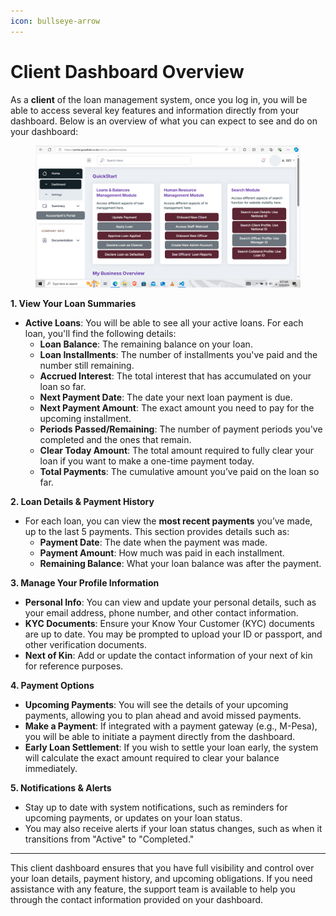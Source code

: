 ```yaml
---
icon: bullseye-arrow
---
```


# Client Dashboard Overview

As a **client** of the loan management system, once you log in, you will be able to access several key features and information directly from your dashboard. Below is an overview of what you can expect to see and do on your dashboard:

<figure><img src="../.gitbook/assets/admin-page.PNG" alt=""><figcaption></figcaption></figure>

**1. View Your Loan Summaries**

* **Active Loans**: You will be able to see all your active loans. For each loan, you'll find the following details:
  * **Loan Balance**: The remaining balance on your loan.
  * **Loan Installments**: The number of installments you've paid and the number still remaining.
  * **Accrued Interest**: The total interest that has accumulated on your loan so far.
  * **Next Payment Date**: The date your next loan payment is due.
  * **Next Payment Amount**: The exact amount you need to pay for the upcoming installment.
  * **Periods Passed/Remaining**: The number of payment periods you've completed and the ones that remain.
  * **Clear Today Amount**: The total amount required to fully clear your loan if you want to make a one-time payment today.
  * **Total Payments**: The cumulative amount you’ve paid on the loan so far.

**2. Loan Details & Payment History**

* For each loan, you can view the **most recent payments** you’ve made, up to the last 5 payments. This section provides details such as:
  * **Payment Date**: The date when the payment was made.
  * **Payment Amount**: How much was paid in each installment.
  * **Remaining Balance**: What your loan balance was after the payment.

**3. Manage Your Profile Information**

* **Personal Info**: You can view and update your personal details, such as your email address, phone number, and other contact information.
* **KYC Documents**: Ensure your Know Your Customer (KYC) documents are up to date. You may be prompted to upload your ID or passport, and other verification documents.
* **Next of Kin**: Add or update the contact information of your next of kin for reference purposes.

**4. Payment Options**

* **Upcoming Payments**: You will see the details of your upcoming payments, allowing you to plan ahead and avoid missed payments.
* **Make a Payment**: If integrated with a payment gateway (e.g., M-Pesa), you will be able to initiate a payment directly from the dashboard.
* **Early Loan Settlement**: If you wish to settle your loan early, the system will calculate the exact amount required to clear your balance immediately.

**5. Notifications & Alerts**

* Stay up to date with system notifications, such as reminders for upcoming payments, or updates on your loan status.
* You may also receive alerts if your loan status changes, such as when it transitions from "Active" to "Completed."

***

This client dashboard ensures that you have full visibility and control over your loan details, payment history, and upcoming obligations. If you need assistance with any feature, the support team is available to help you through the contact information provided on your dashboard.
